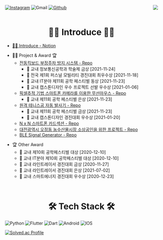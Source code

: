 <div>
<div style="float: right;">
<a href="https://hits.seeyoufarm.com"><img src="https://hits.seeyoufarm.com/api/count/incr/badge.svg?url=https%3A%2F%2Fgithub.com%2Fhitbee-dev&count_bg=%2379C83D&title_bg=%23555555&icon=&icon_color=%23E7E7E7&title=hits&edge_flat=false"/></a>
</div>

<div style="float: left;">
<a href="https://www.instagram.com/hitbee_0584/"><img alt="Instagram" src ="https://img.shields.io/badge/Instagram-E4405F.svg?&style=flat&logo=Instagram&logoColor=white"/></a>
<img alt="Gmail" src ="https://img.shields.io/badge/Gmail-EA4335.svg?&style=flat&logo=Gmail&logoColor=white"/></a>
<a href="https://github.com/Hitbee-dev"><img alt="Github" src ="https://img.shields.io/badge/Git-181717.svg?&style=flat&logo=Git&logoColor=white"/></a>
</div>
</div>
<br/><br/>

# <center>🙇‍♂️ Introduce 🙇‍♂️<center>
 - <a href="https://charm-aluminum-6c2.notion.site/Introduce-5c71abcdcb864af68e440893bf430d72">🙇‍♂️ Introduce - Notion</a><p></p>
 - 👨‍💻 Project & Award 🏆 
    - <a href="https://github.com/Hitbee-dev/stop_flutter">전동킥보드 부정주차 방지 시스템 - Repo</a>
        - 🏅 교내 정보통신공학과 학술제 금상 [2021-11-24]
        - 🥈 전국 제1회 퍼스널 모빌리티 경진대회 최우수상 [2021-11-18]
        - 🥉 교내 IT분야 제11회 공학 페스티벌 동상 [2021-11-23]
        - 🥉 교내 캡스톤디자인 우수 프로젝트 선발 우수상 [2021-01-06]
    - <a href="https://github.com/Hitbee-dev/wireless_mouse_client">픽셀추적 기법 스마트폰 카메라를 이용한 무선마우스 - Repo</a>
        - 🥈 교내 제11회 공학 페스티벌 은상 [2021-11-23]
    - <a href="https://github.com/Hitbee-dev/tennis">원격 테니스공 자동 발사기 - Repo</a>
        - 🥈 교내 제11회 공학 페스티벌 금상 [2021-11-23]
        - 🥉 교내 캡스톤디자인 경진대회 우수상 [2021-01-20]
    - <a href="https://github.com/Hitbee-dev/led_card_project_client">N x N 스마트폰 카드섹션 - Repo</a>
    - <a href="https://github.com/Hitbee-dev/saojeong">대전광역시 오정동 농수산물시장 소상공인을 위한 프로젝트 - Repo</a>
    - <a href="https://github.com/Hitbee-dev/ble_generator_flutter">BLE Signal Generator - Repo</a><p></p>
 - 🏆 Other Award
    - 🏅 교내 제10회 공학페스티벌 대상 [2020-12-10]
    - 🏅 교내 IT분야 제10회 공학페스티벌 대상 [2020-12-10]
    - 🏅 교내 라인트레이서 경진대회 금상 [2020-11-27]
    - 🥈 교내 라인트레이서 경진대회 은상 [2021-07-02]
    - 🥉 교내 스마트에너지 경진대회 우수상 [2020-12-23]
<br/>

 # <center>🛠 Tech Stack 🛠</center>
<img alt="Python" src ="https://img.shields.io/badge/Python-3776AB.svg?&style=plastic&logo=Python&logoColor=white"/></a>
<img alt="Flutter" src ="https://img.shields.io/badge/Flutter-02569B.svg?&style=plastic&logo=Flutter&logoColor=white"/></a>
<img alt="Dart" src ="https://img.shields.io/badge/Dart-0175C2.svg?&style=plastic&logo=Dart&logoColor=white"/></a>
<img alt="Android" src ="https://img.shields.io/badge/Android-81C147.svg?&style=plastic&logo=Android&logoColor=white"/></a>
<img alt="IOS" src ="https://img.shields.io/badge/IOS-000000.svg?&style=plastic&logo=IOS&logoColor=white"/></a>
<p></p>

[![Solved.ac Profile](http://mazassumnida.wtf/api/v2/generate_badge?boj=kc0584)](https://solved.ac/kc0584/)